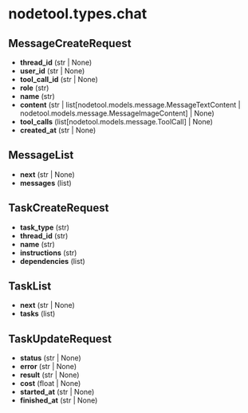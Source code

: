 # nodetool.types.chat

## MessageCreateRequest

- **thread_id** (str | None)
- **user_id** (str | None)
- **tool_call_id** (str | None)
- **role** (str)
- **name** (str)
- **content** (str | list[nodetool.models.message.MessageTextContent | nodetool.models.message.MessageImageContent] | None)
- **tool_calls** (list[nodetool.models.message.ToolCall] | None)
- **created_at** (str | None)

## MessageList

- **next** (str | None)
- **messages** (list)

## TaskCreateRequest

- **task_type** (str)
- **thread_id** (str)
- **name** (str)
- **instructions** (str)
- **dependencies** (list)

## TaskList

- **next** (str | None)
- **tasks** (list)

## TaskUpdateRequest

- **status** (str | None)
- **error** (str | None)
- **result** (str | None)
- **cost** (float | None)
- **started_at** (str | None)
- **finished_at** (str | None)

